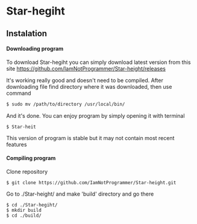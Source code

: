 # Star-hegiht


## Instalation

#### Downloading program

To download Star-hegiht you can simply download latest version from this site
https://github.com/IamNotProgrammer/Star-height/releases

It's working really good and doesn't need to be compiled. After downloading file find directory where it was downloaded,
then use command
```sh
$ sudo mv /path/to/directory /usr/local/bin/
```
And it's done. You can enjoy program by simply opening it with terminal
```
$ Star-heit
```
This version of program is stable but it may not contain most recent features


#### Compiling program

Clone repository
```
$ git clone https://github.com/IamNotProgrammer/Star-height.git
```
Go to ./Star-height/ and make 'build' directory and go there
```
$ cd ./Star-hegiht/
$ mkdir build
$ cd ./build/
```

